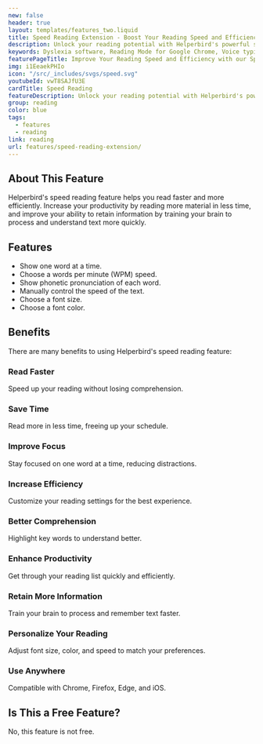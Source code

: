 ```yaml
---
new: false
header: true
layout: templates/features_two.liquid
title: Speed Reading Extension - Boost Your Reading Speed and Efficiency
description: Unlock your reading potential with Helperbird's powerful speed reading extension. Improve your reading speed and efficiency with customizable settings and easy-to-use features. Try it now and experience faster reading.
keywords: Dyslexia software, Reading Mode for Google Chrome, Voice typing for Chrome, Text to speech for Chrome, text reader, Immersive Reader, dyslexia fonts, accessibility software, dyslexia software, Helperbird for Edge, Helperbird for Firefox, Helperbird for Chrome, Opendyslexic for Chrome, OpenDyslexic
featurePageTitle: Improve Your Reading Speed and Efficiency with our Speed Reading Extension
img: i1EeaekPHIo
icon: "/src/_includes/svgs/speed.svg"
youtubeId: vwT8SAJfU3E
cardTitle: Speed Reading
featureDescription: Unlock your reading potential with Helperbird's powerful speed reading extension. Improve your reading speed and efficiency with customizable settings and easy-to-use features. Try it now and experience faster reading.
group: reading
color: blue
tags: 
  - features
  - reading
link: reading
url: features/speed-reading-extension/
---
```


## About This Feature

Helperbird's speed reading feature helps you read faster and more efficiently. Increase your productivity by reading more material in less time, and improve your ability to retain information by training your brain to process and understand text more quickly.

## Features

- Show one word at a time.
- Choose a words per minute (WPM) speed.
- Show phonetic pronunciation of each word.
- Manually control the speed of the text.
- Choose a font size.
- Choose a font color.

## Benefits

There are many benefits to using Helperbird's speed reading feature:

### Read Faster
Speed up your reading without losing comprehension. 

### Save Time
Read more in less time, freeing up your schedule.

### Improve Focus
Stay focused on one word at a time, reducing distractions.

### Increase Efficiency
Customize your reading settings for the best experience.

### Better Comprehension
Highlight key words to understand better.

### Enhance Productivity
Get through your reading list quickly and efficiently.

### Retain More Information
Train your brain to process and remember text faster.

### Personalize Your Reading
Adjust font size, color, and speed to match your preferences.

### Use Anywhere
Compatible with Chrome, Firefox, Edge, and iOS.

## Is This a Free Feature?

No, this feature is not free.
